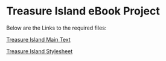 # Treasure Island eBook Project

Below are the Links to the required files:

[Treasure Island Main Text](TIMainText.md)

[Treasure Island Stylesheet](TIstyleguide.css)

